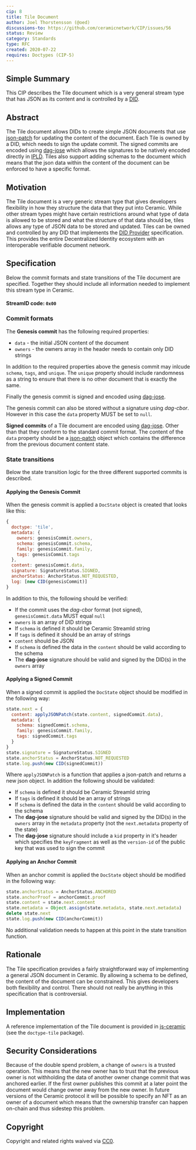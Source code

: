 ```yaml
---
cip: 8
title: Tile Document
author: Joel Thorstensson (@oed)
discussions-to: https://github.com/ceramicnetwork/CIP/issues/56
status: Review
category: Standards
type: RFC
created: 2020-07-22
requires: Doctypes (CIP-5)
---
```


## Simple Summary

This CIP describes the Tile document which is a very general stream type that has JSON as its content and is controlled by a [DID](https://w3c.github.io/did-core/).


## Abstract

The Tile document allows DIDs to create simple JSON documents that use [json-patch](http://jsonpatch.com/) for updating the content of the document. Each Tile is owned by a DID, which needs to sign the update commit. The signed commits are encoded using [dag-jose](https://github.com/ceramicnetwork/js-dag-jose) which allows the signatures to be natively encoded directly in [IPLD](ipld.io). Tiles also support adding schemas to the document which means that the json data within the content of the document can be enforced to have a specific format.


## Motivation

The Tile document is a very generic stream type that gives developers flexibility in how they structure the data that they put into Ceramic. While other stream types might have certain restrictions around what type of data is allowed to be stored and what the structure of that data should be, tiles allows any type of JSON data to be stored and updated. Tiles can be owned and controlled by any DID that implements the [DID Provider](https://github.com/ceramicnetwork/CIP/issues/4) specification. This provides the entire Decentralized Identity ecosystem with an interoperable verifiable document network.


## Specification

Below the commit formats and state transitions of the Tile document are specified. Together they should include all information needed to implement this stream type in Ceramic.

#### StreamID code: `0x00`

### Commit formats

The **Genesis commit** has the following required properties:

* `data` - the initial JSON content of the document
* `owners` - the owners array in the header needs to contain only DID strings

In addition to the required properties above the genesis commit may inlcude `schema`, `tags`, and `unique`. The `unique` property should include randomness as a string to ensure that there is no other document that is exactly the same.

Finally the genesis commit is signed and encoded using [dag-jose](https://github.com/ceramicnetwork/js-dag-jose).

The genesis commit can also be stored without a signature using *dag-cbor*. However in this case the `data` property MUST be set to `null`.

**Signed commits** of a Tile document are encoded using [dag-jose](https://github.com/ceramicnetwork/js-dag-jose). Other than that they conform to the standard commit format. The content of the `data` property should be a [json-patch](http://jsonpatch.com/) object which contains the difference from the previous document content state.

### State transitions

Below the state transition logic for the three different supported commits is described.

#### Applying the Genesis Commit

When the genesis commit is applied a `DocState` object is created that looks like this:

```js
{
  doctype: 'tile',
  metadata: {
    owners: genesisCommit.owners,
    schema: genesisCommit.schema,
    family: genesisCommit.family,
    tags: genesisCommit.tags
  },
  content: genesisCommit.data,
  signature: SignatureStatus.SIGNED,
  anchorStatus: AnchorStatus.NOT_REQUESTED,
  log: [new CID(genesisCommit)]
}
```

In addition to this, the following should be verified:

* If the commit uses the *dag-cbor* format (not signed), `genesisCommit.data` MUST equal `null`
* `owners` is an array of DID strings
* If `schema` is defined it should be Ceramic StreamId string
* If `tags` is defined it should be an array of strings
* `content` should be JSON
* If `schema` is defined the data in the `content` should be valid according to the schema
* The **dag-jose** signature should be valid and signed by the DID(s) in the `owners` array


#### Applying a Signed Commit

When a signed commit is applied the `DocState` object should be modified in the following way:

```js
state.next = {
  content: applyJSONPatch(state.content, signedCommit.data),
  metadata: {
    schema: signedCommit.schema,
    family: genesisCommit.family,
    tags: signedCommit.tags
  }
}
state.signature = SignatureStatus.SIGNED
state.anchorStatus = AnchorStatus.NOT_REQUESTED
state.log.push(new CID(signedCommit))
```

Where `applyJSONPatch` is a function that applies a json-patch and returns a new json object. In addition the following should be validated:

* If `schema` is defined it should be Ceramic StreamId string
* If `tags` is defined it should be an array of strings
* If `schema` is defined the data in the `content` should be valid according to the schema
* The **dag-jose** signature should be valid and signed by the DID(s) in the `owners` array in the `metadata` property (not the `next.metadata` property of the state)
* The **dag-jose** signature should include a `kid` property in it's header which specifies the `keyFragment` as well as the `version-id` of the public key that was used to sign the commit

#### Applying an Anchor Commit

When an anchor commit is applied the `DocState` object should be modified in the following way:

```js
state.anchorStatus = AnchorStatus.ANCHORED
state.anchorProof = anchorCommit.proof
state.content = state.next.content
state.metadata = Object.assign(state.metadata, state.next.metadata)
delete state.next
state.log.push(new CID(anchorCommit))
```

No additional validation needs to happen at this point in the state transition function.


## Rationale

The Tile specification provides a fairly straightforward way of implementing a general JSON document in Ceramic. By allowing a schema to be defined, the content of the document can be constrained. This gives developers both flexibility and control. There should not really be anything in this specification that is controversial.


## Implementation

A reference implementation of the Tile document is provided in [js-ceramic](https://github.com/ceramicnetwork/js-ceramic) (see the `doctype-tile` package).


## Security Considerations

Because of the double spend problem, a change of `owners` is a trusted operation. This means that the new owner has to trust that the previous owner is not withholding the data of another owner change commit that was anchored earlier. If the first owner publishes this commit at a later point the document would change owner away from the new owner. In future versions of the Ceramic protocol it will be possible to specify an NFT as an owner of a document which means that the ownership transfer can happen on-chain and thus sidestep this problem.


## Copyright

Copyright and related rights waived via [CC0](https://creativecommons.org/publicdomain/zero/1.0/).
